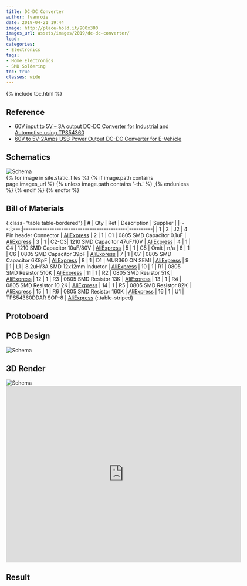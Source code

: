 ```yaml
---
title: DC-DC Converter
author: fvanroie
date: 2019-04-21 19:44
image: http://place-hold.it/900x300
images_url: assets/images/2019/dc-dc-converter/
lead: 
categories:
- Electronics
tags:
- Home Electronics
- SMD Soldering
toc: true
classes: wide
---
```


{% include toc.html %}

Reference
---------

- [60V input to 5V – 3A output DC-DC Converter for Industrial and Automotive using TPS54360](http://www.electronics-lab.com/project/60v-input-5v-3a-output-dc-dc-converter-industrial-automotive/)
- [60V to 5V-2Amps USB Power Output DC-DC Converter for E-Vehicle](https://www.twovolt.com/2018/12/08/60v-to-5v-2amps-usb-power-output-dc-dc-converter-for-e-vehicle/)


Schematics
----------

<div>
        <img src="http://10.1.0.165:4000/assets/images/2019/dc-dc-converter/dc-dc-converter-schema.png" alt="Schema" class="img-responsive"/>
</div>

<div>
{% for image in site.static_files %}
  {% if image.path contains page.images_url %}
    {% unless image.path contains '-th.' %}
      <a href="{{ image.path }}">
        <img src="{{ image.basename | append: '-th' | append: image.extname }}" alt="">
      </a>
    {% endunless %}
  {% endif %}
{% endfor %}
</div>

Bill of Materials
-----------------

{:class="table table-bordered"}
|  # | Qty | Ref | Description							| Supplier |
|---:|:---:|--------------------------------------------|----------|
|  1 |  2  | J2	 | 4 Pin header Connector				| [AliExpress](https://www.aliexpress.com/item/32879595293.html)
|  2 |  1  | C1  | 0805 SMD Capacitor 0.1uF				| [AliExpress](https://www.aliexpress.com/item/737181119.html)
|  3 |  1  | C2-C3| 1210 SMD Capacitor 47uF/10V			| [AliExpress](https://www.aliexpress.com/item/32878849918.html)
|  4 |  1  | C4  | 1210 SMD Capacitor 10uF/80V			| [AliExpress](https://www.aliexpress.com/item/1605964555.html)
|  5 |  1  | C5  | Omit									| n/a
|  6 |  1  | C6  | 0805 SMD Capacitor 39pF				| [AliExpress](https://www.aliexpress.com/item/32848303008.html)
|  7 |  1  | C7  | 0805 SMD Capacitor 6K8pF				| [AliExpress](https://www.aliexpress.com/item/32853390788.html)
|  8 |  1  | D1  | MUR360 ON SEMI						| [AliExpress](https://www.aliexpress.com/item/32900566282.html)
|  9 |  1  | L1  | 8.2uH/3A SMD 12x12mm Inductor		| [AliExpress](https://www.aliexpress.com/item/32903931831.html)
| 10 |  1  | R1  | 0805 SMD Resistor 510K				| [AliExpress](https://www.aliexpress.com/item/32803541239.html)
| 11 |  1  | R2  | 0805 SMD Resistor 51K				| [AliExpress](https://www.aliexpress.com/item/32803541239.html)
| 12 |  1  | R3  | 0805 SMD Resistor 13K				| [AliExpress](https://www.aliexpress.com/item/32803541239.html)
| 13 |  1  | R4  | 0805 SMD Resistor 10.2K				| [AliExpress](https://www.aliexpress.com/item/32867286313.html)
| 14 |  1  | R5  | 0805 SMD Resistor 82K				| [AliExpress](https://www.aliexpress.com/item/32803541239.html)
| 15 |  1  | R6  | 0805 SMD Resistor 160K				| [AliExpress](https://www.aliexpress.com/item/32803541239.html)
| 16 |  1  | U1  | TPS54360DDAR SOP-8					| [AliExpress](https://www.aliexpress.com/item/32822788317.html)
{:.table-striped}


Protoboard
----------

PCB Design
----------

<div>
    <img src="http://10.1.0.165:4000/assets/images/2019/dc-dc-converter/dc-dc-converter-pcb.png" alt="Schema" class="img-responsive"/>
</div>

3D Render
---------

<div>
    <img src="http://10.1.0.165:4000/assets/images/2019/dc-dc-converter/dc-dc-converter-3d.png" alt="Schema" class="img-responsive"/>
</div>

<div class="sketchfab-embed-wrapper"><iframe width="640" height="480" src="https://sketchfab.com/models/8e6eee8087814fe586b035799ab8fe0c/embed" frameborder="0" allow="autoplay; fullscreen; vr" mozallowfullscreen="true" webkitallowfullscreen="true"></iframe>
</div>

Result
------
